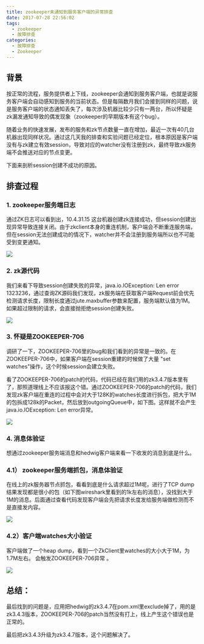 ```yaml
---
title: zookeeper未通知到服务客户端的异常排查
date: 2017-07-28 22:56:02
tags:
  - zookeeper
  - 故障排查  
categories:
  - 故障排查  
  - Zookeeper   
---
```

 

## 背景

按正常的流程，服务提供者上下线，zookeeper会通知到服务客户端，也就是说服务客户端会自动感知到服务的当前状态。但是每隔数月我们会接到同样的问题，说是服务客户端的状态通知丢失了，每次涉及机器比较少只有一两台，所以怀疑是zk漏发通知导致的偶发现象（zookeeper的早期版本有这个bug）。

随着业务的快速发展，发布的服务和zk节点数量一直在增加，最近一次有40几台机器出现同样状况。通过这几天我的排查和实验问题已经定位，根本原因是客户端没有与zk建立有效session，导致对应的watcher没有注册到zk，最终导致zk服务端不会推送对应的节点变更。

<!-- more -->

下面来剖析session创建不成功的原因。

## 排查过程

### 1. zookeeper服务端日志

通过ZK日志可以看到出，10.4.31.15 这台机器创建zk连接成功，但session创建出现异常导致连接关闭。由于zkclient本身的重连机制，客户端会不断重连服务端，但在session无法创建成功的情况下，watcher并不会注册到服务端所以也不可能受到变更通知。

![](http://www6v.github.io/www6vHome/zookeeperBug/zk_log.jpg )

### 2. zk源代码

我们来看下导致session创建失败的异常，java.io.IOException: Len error 1323236，通过查询ZK源码我们发现，zk服务端在获取客户端Request前会优先检测请求长度，限制长度通过jute.maxbuffer参数来配置，服务端默认值为1M。如果超过限制的请求，会直接抛拒绝session创建失败。

![](http://www6v.github.io/www6vHome/zookeeperBug/readLength.jpg )

### 3. 怀疑是ZOOKEEPER-706

调研了一下，ZOOKEEPER-706里的bug和我们看到的异常是一致的。在ZOOKEEPER-706中，如果客户端在session重建的时候做了大量 "set watches"操作，这个时候session会建立失败。

看了ZOOKEEPER-706的patch的代码，代码已经在我们用的zk3.4.7版本里有了，那照道理线上不应该报这个错。通过ZOOKEEPER-706的patch的代码，我们发现zk客户端在重连的过程中会对大于128K的watches长度进行拆包，把大于1M的包拆成128k的Packet，然后放到outgoingQueue中，如下图。这样就不会产生java.io.IOException: Len error异常。

![](http://www6v.github.io/www6vHome/zookeeperBug/zk-706-patch.JPG )

### 4. 消息体验证

想通过zookeeper服务端消息和hedwig客户端来看一下收发的消息到底是什么。

### 4.1） zookeeper服务端抓包，消息体验证

在线上的zk服务器节点抓包，看看到底是什么请求超过1M呢，进行了TCP dump结果发现都是很小的包（如下图wireshark里看到的1k左右的消息），没找到大于1M的消息。后面通过查看代码发现客户端会先把请求长度发给服务端做检测而不是直接发内容。

![](http://www6v.github.io/www6vHome/zookeeperBug/wireshark.JPG )

### 4.2）客户端watches大小验证

客户端做了一个heap dump，看到一个ZkClient里watches的大小大于1M，为1.7M左右。 会触发ZOOKEEPER-706异常 。

![](http://www6v.github.io/www6vHome/zookeeperBug/client_watchers.JPG )

## 总结：

最后找到的问题是，应用把hedwig的zk3.4.7在pom.xml里exclude掉了，用的是zk3.4.3版本，ZOOKEEPER-706的patch当然没有打上，线上产生这个错误也是正常的。

最后把zk3.4.3升级为zk3.4.7版本，这个问题解决了。


